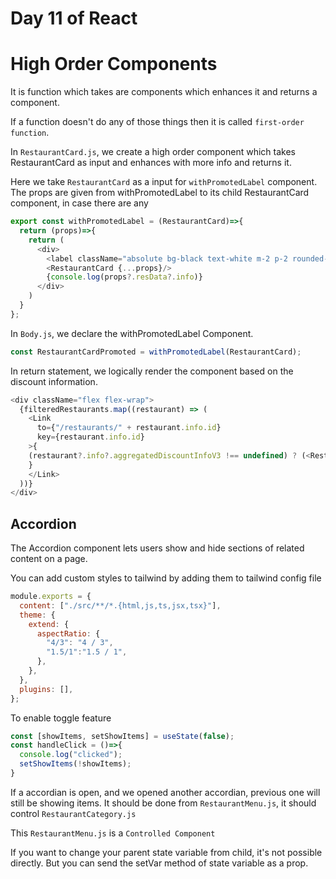 # Day 11 of React

# High Order Components

It is function which takes are components which enhances it and returns a component.

If a function doesn't do any of those things then it is called `first-order function`.

In `RestaurantCard.js`, we create a high order component which takes RestaurantCard as input and enhances with more info and returns it.

Here we take `RestaurantCard` as a input for `withPromotedLabel` component. The props are given from withPromotedLabel to its child RestaurantCard component, in case there are any

```js
export const withPromotedLabel = (RestaurantCard)=>{
  return (props)=>{
    return (
      <div>
        <label className="absolute bg-black text-white m-2 p-2 rounded-lg">{props?.resData?.info?.aggregatedDiscountInfoV3?.header +" "+ props?.resData?.info?.aggregatedDiscountInfoV3?.subHeader}</label>
        <RestaurantCard {...props}/>
        {console.log(props?.resData?.info)}
      </div>
    )
  }
};
```
In `Body.js`, we declare the withPromotedLabel Component.
```js
const RestaurantCardPromoted = withPromotedLabel(RestaurantCard);
```

In return statement, we logically render the component based on the discount information.
```js
<div className="flex flex-wrap">
  {filteredRestaurants.map((restaurant) => (
    <Link
      to={"/restaurants/" + restaurant.info.id}
      key={restaurant.info.id}
    >{
    (restaurant?.info?.aggregatedDiscountInfoV3 !== undefined) ? (<RestaurantCardPromoted resData = {restaurant}/> ): (<RestaurantCard resData={restaurant} />)
    }
    </Link>
  ))}
</div>
```

## Accordion
The Accordion component lets users show and hide sections of related content on a page.

You can add custom styles to tailwind by adding them to tailwind config file
```js
module.exports = {
  content: ["./src/**/*.{html,js,ts,jsx,tsx}"],
  theme: {
    extend: {
      aspectRatio: {
        "4/3": "4 / 3",
        "1.5/1":"1.5 / 1",
      },
    },
  },
  plugins: [],
};
```

To enable toggle feature
```js
const [showItems, setShowItems] = useState(false);
const handleClick = ()=>{
  console.log("clicked");
  setShowItems(!showItems);
}
```
If a accordian is open, and we opened another accordian, previous one will still be showing items.
It should be done from `RestaurantMenu.js`, it should control `RestaurantCategory.js`

This `RestaurantMenu.js` is a `Controlled Component`

If you want to change your parent state variable from child, it's not possible directly. But you can send the setVar method of state variable as a prop.
